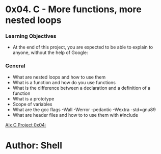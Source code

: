 # 0x04. C - More functions, more nested loops

### Learning Objectives
- At the end of this project, you are expected to be able to explain to anyone, without the help of Google:

### General
* What are nested loops and how to use them
* What is a function and how do you use functions
* What is the difference between a declaration and a definition of a function
* What is a prototype
* Scope of variables
* What are the gcc flags -Wall -Werror -pedantic -Wextra -std=gnu89
* What are header files and how to to use them with #include

[Alx C Project 0x04: ](https://github.com/Shell-thon/alx-low_level_programming.git)

# Author: Shell
